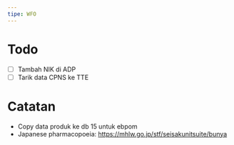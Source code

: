 ```yaml
---
tipe: WFO
---
```

# Todo
- [ ] Tambah NIK di ADP
- [ ] Tarik data CPNS ke TTE
# Catatan
- Copy data produk ke db 15 untuk ebpom
- Japanese pharmacopoeia: https://mhlw.go.jp/stf/seisakunitsuite/bunya
